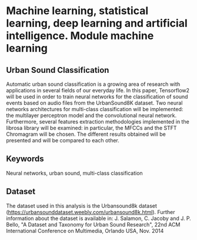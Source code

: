 # Machine learning, statistical learning, deep learning and artificial intelligence. Module machine learning
## Urban Sound Classification
Automatic urban sound classification is a growing area of research with applications in several fields of our everyday life. In this paper, Tensorflow2 will be used in order to train neural networks for the classification of sound events based on audio files from the UrbanSound8K dataset.
Two neural networks architectures for multi-class classification will be implemented: the multilayer perceptron model and the convolutional neural network. Furthermore, several features extraction methodologies implemented in the librosa library will be examined: in particular, the MFCCs and the STFT Chromagram will be chosen. The different results obtained will be presented and will be compared to each other.

## Keywords
Neural networks, urban sound, multi-class classification
## Dataset
The dataset used in this analysis is the Urbansound8k dataset (https://urbansounddataset.weebly.com/urbansound8k.html). Further information about the dataset is available in: J. Salamon, C. Jacoby and J. P. Bello, "A Dataset and Taxonomy for Urban Sound Research", 22nd ACM International Conference on Multimedia, Orlando USA, Nov. 2014

